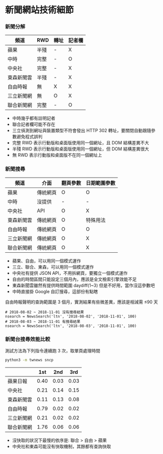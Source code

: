 # 新聞網站技術細節

### 新聞分解

頻道 | RWD | 轉址 | 記者欄
---- | ---- | ---- | ----
蘋果 | 半殘 | - | X
中時 | 完整 | - | O
中央社 | 完整 | - | X
東森新聞雲 | 半殘 | - | X
自由時報 | 無 | X | X
三立新聞網 | 無 | O | X
聯合新聞網 | 完整 | - | O

* 中時幾乎都有註明記者
* 聯合記者欄可能不存在
* 三立偵測到網址與裝置類型不符會發出 HTTP 302 轉址，要關閉自動跟隨參數避免程式誤判
* 完整 RWD 表示行動版和桌面版使用同一個網址，且 DOM 結構差異不大
* 半殘 RWD 表示行動版和桌面版使用同一個網址，但 DOM 結構差異很大
* 無 RWD 表示行動版和桌面版不在同一個網址上

### 新聞搜尋

頻道 | 介面 | 翻頁參數 | 日期範圍參數
---- | ---- | ---- | ----
蘋果 | 傳統網頁 | O | O
中時 | 沒提供 | - | -
中央社 | API | O | X
東森新聞雲 | 傳統網頁 | O | 特殊用法
自由時報 | 傳統網頁 | O | O
三立新聞網 | 傳統網頁 | O | X
聯合新聞網 | 傳統網頁 | O | X

* 蘋果、自由，可以用同一個模式運作
* 三立、聯合、東森，可以用同一個模式運作
* 中央社有提供 JSON API，不用拆網頁，要獨立一個模式運作
* 自由的時間區間只能設定三個月內，應該是全文檢索引擎效能不足
* 東森新聞雲雖然有提供時間範圍 daydiff(1~3) 但是不好用，當作沒這參數吧
* 中時直接掛 Google 自訂搜尋，這部份有點瞎

自由時報聲明的查詢範圍是 3 個月，實測結果有些微差異，應該是相減需 ≤90 天
```
# 2018-08-02 ~ 2018-11-01 沒有搜尋結果
nsearch = NewsSearch('ltn', '2018-08-02', '2018-11-01', 100)
# 2018-08-03 ~ 2018-11-01 有搜尋結果
nsearch = NewsSearch('ltn', '2018-08-03', '2018-11-01', 100)
```

### 新聞台搜尋效能比較

測試方法為下列指令連續跑 3 次，取單頁處理時間

```bash
python3 -m twnews sncp
```

&nbsp; | 1st | 2nd | 3rd
---- | ---- | ---- | ----
蘋果日報 | 0.40 | 0.03 | 0.03
中央社 | 0.21 | 0.14 | 0.15
東森新聞雲 | 0.11 | 0.13 | 0.08
自由時報 | 0.79 | 0.02 | 0.02
三立新聞網 | 0.21 | 0.02 | 0.02
聯合新聞網 | 1.76 | 0.06 | 0.06

* 沒快取的狀況下最慢的依序是: 聯合 > 自由 > 蘋果
* 中央社和東森可能沒有快取機制，其餘都有查詢快取
